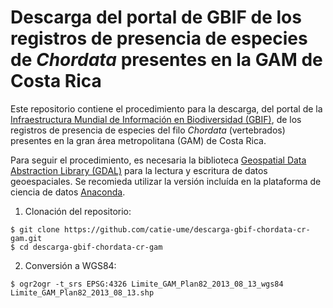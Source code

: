 # Descarga del portal de GBIF de los registros de presencia de especies de _Chordata_ presentes en la GAM de Costa Rica
Este repositorio contiene el procedimiento para la descarga, del portal de la [Infraestructura Mundial de Información en Biodiversidad (GBIF)](https://www.gbif.org/), de los registros de presencia de especies del filo _Chordata_ (vertebrados) presentes en la gran área metropolitana (GAM) de Costa Rica.

Para seguir el procedimiento, es necesaria la biblioteca [Geospatial Data Abstraction Library (GDAL)](https://gdal.org/) para la lectura y escritura de datos geoespaciales. Se recomieda utilizar la versión incluída en la plataforma de ciencia de datos [Anaconda](https://www.anaconda.com/).

1. Clonación del repositorio:
```terminal
$ git clone https://github.com/catie-ume/descarga-gbif-chordata-cr-gam.git
$ cd descarga-gbif-chordata-cr-gam
```
2. Conversión a WGS84:
```terminal
$ ogr2ogr -t_srs EPSG:4326 Limite_GAM_Plan82_2013_08_13_wgs84 Limite_GAM_Plan82_2013_08_13.shp
```
